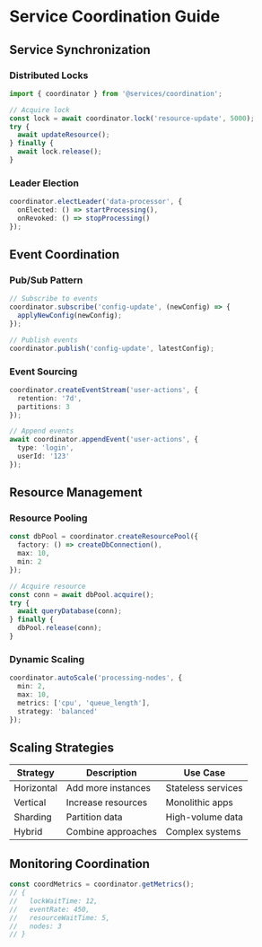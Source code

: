 # Service Coordination Guide

## Service Synchronization
### Distributed Locks
```typescript
import { coordinator } from '@services/coordination';

// Acquire lock
const lock = await coordinator.lock('resource-update', 5000);
try {
  await updateResource();
} finally {
  await lock.release();
}
```

### Leader Election
```typescript
coordinator.electLeader('data-processor', {
  onElected: () => startProcessing(),
  onRevoked: () => stopProcessing()
});
```

## Event Coordination
### Pub/Sub Pattern
```typescript
// Subscribe to events
coordinator.subscribe('config-update', (newConfig) => {
  applyNewConfig(newConfig);
});

// Publish events
coordinator.publish('config-update', latestConfig);
```

### Event Sourcing
```typescript
coordinator.createEventStream('user-actions', {
  retention: '7d',
  partitions: 3
});

// Append events
await coordinator.appendEvent('user-actions', {
  type: 'login',
  userId: '123'
});
```

## Resource Management
### Resource Pooling
```typescript
const dbPool = coordinator.createResourcePool({
  factory: () => createDbConnection(),
  max: 10,
  min: 2
});

// Acquire resource
const conn = await dbPool.acquire();
try {
  await queryDatabase(conn);
} finally {
  dbPool.release(conn);
}
```

### Dynamic Scaling
```typescript
coordinator.autoScale('processing-nodes', {
  min: 2,
  max: 10,
  metrics: ['cpu', 'queue_length'],
  strategy: 'balanced'
});
```

## Scaling Strategies
| Strategy | Description | Use Case |
|----------|-------------|----------|
| Horizontal | Add more instances | Stateless services |
| Vertical | Increase resources | Monolithic apps |
| Sharding | Partition data | High-volume data |
| Hybrid | Combine approaches | Complex systems |

## Monitoring Coordination
```typescript
const coordMetrics = coordinator.getMetrics();
// {
//   lockWaitTime: 12,
//   eventRate: 450,
//   resourceWaitTime: 5,
//   nodes: 3
// }